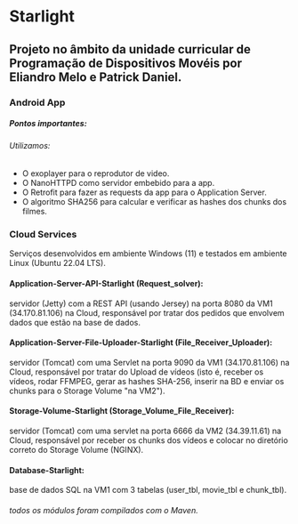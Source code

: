 # Starlight

## Projeto no âmbito da unidade curricular de Programação de Dispositivos Movéis por Eliandro Melo e Patrick Daniel.

### Android App
##### Pontos importantes:
###### Utilizamos:
- O exoplayer para o reprodutor de video.
- O NanoHTTPD como servidor embebido para a app.
- O Retrofit para fazer as requests da app para o Application Server.
- O algoritmo SHA256 para calcular e verificar as hashes dos chunks dos filmes.

### Cloud Services

Serviços desenvolvidos em ambiente Windows (11) e testados em ambiente Linux (Ubuntu 22.04 LTS).

#### Application-Server-API-Starlight (Request_solver): 
servidor (Jetty) com a REST API (usando Jersey) na porta 8080 da VM1 (34.170.81.106) na Cloud, responsável por tratar dos pedidos que envolvem dados que estão na base de dados.

#### Application-Server-File-Uploader-Starlight (File_Receiver_Uploader): 
servidor (Tomcat) com uma Servlet na porta 9090 da VM1 (34.170.81.106) na Cloud, responsável por tratar do Upload de vídeos (isto é, receber os vídeos, rodar FFMPEG, gerar as hashes SHA-256, inserir na BD e enviar os chunks para o Storage Volume "na VM2").

#### Storage-Volume-Starlight (Storage_Volume_File_Receiver): 
servidor (Tomcat) com uma servlet na porta 6666 da VM2 (34.39.11.61) na Cloud, responsável por receber os chunks dos vídeos e colocar no diretório correto do Storage Volume (NGINX).

#### Database-Starlight: 
base de dados SQL na VM1 com 3 tabelas (user_tbl, movie_tbl e chunk_tbl).

 
###### todos os módulos foram compilados com o Maven.
